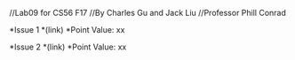 //Lab09 for CS56 F17
//By Charles Gu and Jack Liu
//Professor Phill Conrad

*Issue 1
*(link)
*Point Value: xx

*Issue 2
*(link)
*Point Value: xx
